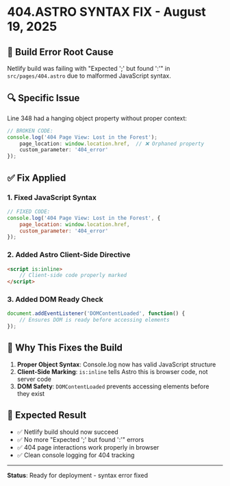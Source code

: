 # 404.ASTRO SYNTAX FIX - August 19, 2025

## 🚨 **Build Error Root Cause**
Netlify build was failing with "Expected ';' but found ':'" in `src/pages/404.astro` due to malformed JavaScript syntax.

## 🔍 **Specific Issue**
Line 348 had a hanging object property without proper context:
```javascript
// BROKEN CODE:
console.log('404 Page View: Lost in the Forest');
    page_location: window.location.href,  // ❌ Orphaned property
    custom_parameter: '404_error'
});
```

## ✅ **Fix Applied**

### 1. **Fixed JavaScript Syntax**
```javascript
// FIXED CODE:
console.log('404 Page View: Lost in the Forest', {
    page_location: window.location.href,
    custom_parameter: '404_error'
});
```

### 2. **Added Astro Client-Side Directive**
```html
<script is:inline>
    // Client-side code properly marked
</script>
```

### 3. **Added DOM Ready Check**
```javascript
document.addEventListener('DOMContentLoaded', function() {
    // Ensures DOM is ready before accessing elements
});
```

## 🎯 **Why This Fixes the Build**

1. **Proper Object Syntax**: Console.log now has valid JavaScript structure
2. **Client-Side Marking**: `is:inline` tells Astro this is browser code, not server code
3. **DOM Safety**: `DOMContentLoaded` prevents accessing elements before they exist

## 🚀 **Expected Result**

- ✅ Netlify build should now succeed
- ✅ No more "Expected ';' but found ':'" errors
- ✅ 404 page interactions work properly in browser
- ✅ Clean console logging for 404 tracking

---

**Status**: Ready for deployment - syntax error fixed
